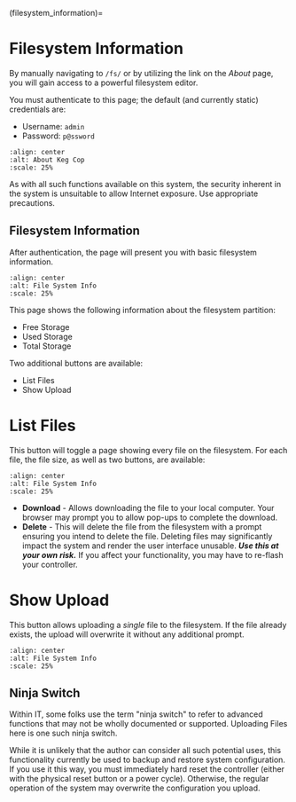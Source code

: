 
(filesystem_information)=
# Filesystem Information

By manually navigating to `/fs/` or by utilizing the link on the *About* page, you will gain access to a powerful filesystem editor.

You must authenticate to this page; the default (and currently static) credentials are:

- Username: `admin`
- Password: `p@ssword`

```{image} login.png
:align: center
:alt: About Keg Cop
:scale: 25%
```

As with all such functions available on this system, the security inherent in the system is unsuitable to allow Internet exposure.  Use appropriate precautions.

## Filesystem Information

After authentication, the page will present you with basic filesystem information.

```{image} filesystem_info.png
:align: center
:alt: File System Info
:scale: 25%
```

This page shows the following information about the filesystem partition:

- Free Storage
- Used Storage
- Total Storage

Two additional buttons are available:

- List Files
- Show Upload

# List Files

This button will toggle a page showing every file on the filesystem.  For each file, the file size, as well as two buttons, are available:

```{image} list_files.png
:align: center
:alt: File System Info
:scale: 25%
```

- **Download** - Allows downloading the file to your local computer.  Your browser may prompt you to allow pop-ups to complete the download.
- **Delete** - This will delete the file from the filesystem with a prompt ensuring you intend to delete the file.  Deleting files may significantly impact the system and render the user interface unusable.  ***Use this at your own risk.***  If you affect your functionality, you may have to re-flash your controller.

# Show Upload

This button allows uploading a *single* file to the filesystem.  If the file already exists, the upload will overwrite it without any additional prompt.

```{image} upload_file.png
:align: center
:alt: File System Info
:scale: 25%
```

## Ninja Switch

Within IT, some folks use the term "ninja switch" to refer to advanced functions that may not be wholly documented or supported.  Uploading Files here is one such ninja switch.

While it is unlikely that the author can consider all such potential uses, this functionality currently be used to backup and restore system configuration.  If you use it this way, you must immediately hard reset the controller (either with the physical reset button or a power cycle).  Otherwise, the regular operation of the system may overwrite the configuration you upload.
